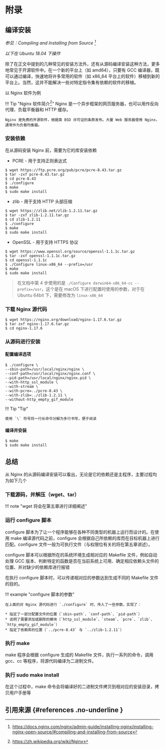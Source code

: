 # 附录

## 编译安装

*参见：Compiling and Installing from Source [^1]*

*以下在 Ubuntu 18.04 下操作*

除了在正文中提到的几种常见的安装方法外，还有从源码编译安装这种方法，更多地常见于开源软件中。在一个新的平台上（如 amd64），只要有 GCC 编译器，既可以通过编译，快速地将许多常用的软件（如 x86\_64 平台上的软件）移植到新的平台上。当然，这并不能解决一些对特定指令集有依赖的软件的移植。

以 Nginx 软件为例

!!! Tip "Nginx 软件简介[^2]"
    Nginx 是一个异步框架的网页服务器，也可以用作反向代理、负载平衡器和 HTTP 缓存。

    Nginx 是免费的开源软件，根据类 BSD 许可证的条款发布。大量 Web 服务器使用 Nginx，通常作为负载均衡器。

### 安装依赖

在从源码安装 Nginx 前，需要为它的库安装依赖

* PCRE - 用于支持正则表达式

```shell
$ wget https://ftp.pcre.org/pub/pcre/pcre-8.43.tar.gz
$ tar -zxf pcre-8.43.tar.gz
$ cd pcre-8.43
$ ./configure
$ make
$ sudo make install
```

* zlib - 用于支持 HTTP 头部压缩

```shell
$ wget https://zlib.net/zlib-1.2.11.tar.gz
$ tar -zxf zlib-1.2.11.tar.gz
$ cd zlib-1.2.11
$ ./configure
$ make
$ sudo make install
```

* OpenSSL - 用于支持 HTTPS 协议

```shell
$ wget https://www.openssl.org/source/openssl-1.1.1c.tar.gz
$ tar -zxf openssl-1.1.1c.tar.gz
$ cd openssl-1.1.1c
$ ./Configure linux-x86_64 --prefix=/usr
$ make
$ sudo make install
```

> 在文档中第 4 步使用的是 `./Configure darwin64-x86_64-cc --prefix=/usr`，这个是在 macOS 下进行配置时使用的参数，对于在 Ubuntu 64bit 下，需要修改为 `linux-x86_64`

### 下载 Nginx 源代码

```shell
$ wget https://nginx.org/download/nginx-1.17.6.tar.gz
$ tar zxf nginx-1.17.6.tar.gz
$ cd nginx-1.17.6
```

### 从源码进行安装

#### 配置编译选项

```shell
$ ./configure \
--sbin-path=/usr/local/nginx/nginx \
--conf-path=/usr/local/nginx/nginx.conf \
--pid-path=/usr/local/nginx/nginx.pid \
--with-http_ssl_module \
--with-stream \
--with-pcre=../pcre-8.43 \
--with-zlib=../zlib-1.2.11 \
--without-http_empty_gif_module
```

!!! Tip "Tip"

    使用 `\` 符号将一行长命令分解为多行书写，便于阅读

#### 编译并安装

```shell
$ make
$ sudo make install
```

## 总结

从 Nginx 的从源码编译安装可以看出，无论是它的依赖还是主程序，主要过程均为如下几个

### 下载源码，并解压（wget、tar）

!!! note "wget 将会在第五章进行详细阐述"

### 运行 configure 脚本

configure 脚本为了让一个程序能够在各种不同类型的机器上运行而设计的。在使用 make 编译源代码之前，configure 会根据自己所依赖的库而在目标机器上进行匹配。configure 文件一般为可执行文件（与权限位有关的将在第五章讲述）。

configure 脚本可以根据所在的系统环境生成相对应的 Makefile 文件，例如自动处理 GCC 版本、判断特定的函数是否在当前系统上可用、确定相应依赖头文件的位置、并对缺少的依赖库进行报错

在执行 configure 脚本时，可以传递相对应的参数达到生成不同的 Makefile 文件的目的。

!!! example "configure 脚本的参数"

    在上面的对 Nginx 源代码进行 `./configure` 时，传入了一些参数，实现了：

    * 指定了一部分配置文件的位置（`sbin-path`、`conf-path`、`pid-path`）
    * 说明了需要添加或删除的模块（`http_ssl_module`、`steam`、`pcre`、`zlib`、`http_empty_gif_module`）
    * 指定了依赖库的位置（`../pcre-8.43` 与 `../zlib-1.2.11`）

### 执行 make

make 程序会根据 configure 生成的 Makefile 文件，执行一系列的命令，调用 gcc、cc 等程序，将源代码编译为二进制文件。

### 执行 sudo make install

在这个过程中，make 命令会将编译好的二进制文件拷贝到相对应的安装目录，拷贝用户手册等

## 引用来源 {#references .no-underline }

[^1]: https://docs.nginx.com/nginx/admin-guide/installing-nginx/installing-nginx-open-source/#compiling-and-installing-from-source

[^2]: https://zh.wikipedia.org/wiki/Nginx
